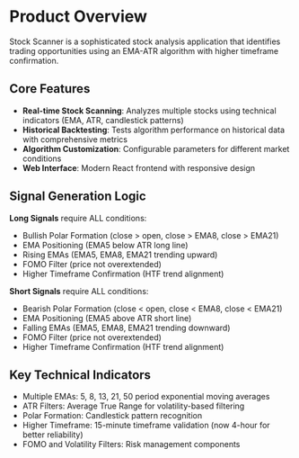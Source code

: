 # Product Overview

Stock Scanner is a sophisticated stock analysis application that identifies trading opportunities using an EMA-ATR algorithm with higher timeframe confirmation.

## Core Features

- **Real-time Stock Scanning**: Analyzes multiple stocks using technical indicators (EMA, ATR, candlestick patterns)
- **Historical Backtesting**: Tests algorithm performance on historical data with comprehensive metrics
- **Algorithm Customization**: Configurable parameters for different market conditions
- **Web Interface**: Modern React frontend with responsive design

## Signal Generation Logic

**Long Signals** require ALL conditions:
- Bullish Polar Formation (close > open, close > EMA8, close > EMA21)
- EMA Positioning (EMA5 below ATR long line)
- Rising EMAs (EMA5, EMA8, EMA21 trending upward)
- FOMO Filter (price not overextended)
- Higher Timeframe Confirmation (HTF trend alignment)

**Short Signals** require ALL conditions:
- Bearish Polar Formation (close < open, close < EMA8, close < EMA21)
- EMA Positioning (EMA5 above ATR short line)
- Falling EMAs (EMA5, EMA8, EMA21 trending downward)
- FOMO Filter (price not overextended)
- Higher Timeframe Confirmation (HTF trend alignment)

## Key Technical Indicators

- Multiple EMAs: 5, 8, 13, 21, 50 period exponential moving averages
- ATR Filters: Average True Range for volatility-based filtering
- Polar Formation: Candlestick pattern recognition
- Higher Timeframe: 15-minute timeframe validation (now 4-hour for better reliability)
- FOMO and Volatility Filters: Risk management components